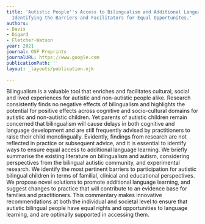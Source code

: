 ```yaml
---
title: 'Autistic People''s Access to Bilingualism and Additional Language Learning:
  Identifying the Barriers and Facilitators for Equal Opportunites.'
authors:
- Davis
- Digard
- Fletcher-Watson
year: 2021
journal: OSF Preprints
journalURL: https://www.google.com
publicationPath: ''
layout: _layouts/publication.njk

---
```

Bilingualism is a valuable tool that enriches and facilitates cultural, social and lived experiences for autistic and non-autistic people alike. Research consistently finds no negative effects of bilingualism and highlights the potential for positive effects across cognitive and socio-cultural domains for autistic and non-autistic children. Yet parents of autistic children remain concerned that bilingualism will cause delays in both cognitive and language development and are still frequently advised by practitioners to raise their child monolingually. Evidently, findings from research are not reflected in practice or subsequent advice, and it is essential to identify ways to ensure equal access to additional language learning. We briefly summarise the existing literature on bilingualism and autism, considering perspectives from the bilingual autistic community, and experimental research. We identify the most pertinent barriers to participation for autistic bilingual children in terms of familial, clinical and educational perspectives. We propose novel solutions to promote additional language learning, and suggest changes to practice that will contribute to an evidence base for families and practitioners. This commentary makes innovative recommendations at both the individual and societal level to ensure that autistic bilingual people have equal rights and opportunities to language learning, and are optimally supported in accessing them.